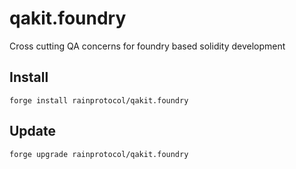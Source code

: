 # qakit.foundry
Cross cutting QA concerns for foundry based solidity development

## Install

`forge install rainprotocol/qakit.foundry`

## Update

`forge upgrade rainprotocol/qakit.foundry`

